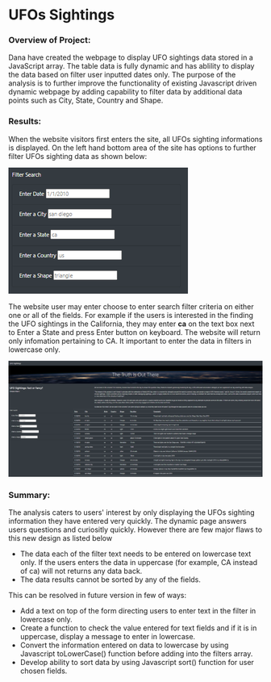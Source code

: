 # **UFOs Sightings**


### Overview of Project:
Dana have created the webpage to display UFO sightings data stored in a JavaScript array. The table data is fully dynamic and has ablility to display the data based on filter user inputted dates only. The purpose of the analysis is to further improve the functionality of existing Javascript driven dynamic webpage by adding capability to filter data by additional data points such as City, State, Country and Shape.   

### Results: 
When the website visitors first enters the site, all UFOs sighting informations is displayed. On the left hand bottom area of the site has options to further filter UFOs sighting data as shown below:  

![myimage-alt-tag](/resources/FilterSearch.png)

The website user may enter choose to enter search filter criteria on either one or all of the fields. For example if the users is interested in the finding the UFO sightings in the California, they may enter **ca** on the text box next to Enter a State and press Enter button on keyboard. The website will return only infomation pertaining to CA. It important to enter the data in filters in lowercase only.

![myimage-alt-tag](/resources/SearchbyState-CA.png)

### Summary:
The analysis caters to users' interest by only displaying the UFOs sighting information they have entered very quickly. The dynamic page answers users questions and curiositly quickly. However there are few major flaws to this new design as listed below
* The data each of the filter text needs to be entered on lowercase text only. If the users enters the data in uppercase (for example, CA instead of ca) will not returns any data back. 
* The data results cannot be sorted by any of the fields.

This can be resolved in future version in few of ways:
* Add a text on top of the form directing users to enter text in the filter in lowercase only.
* Create a function to check the value entered for text fields and if it is in uppercase, display a message to enter in lowercase. 
* Convert the information entered on data to lowercase by using Javascript toLowerCase() function before adding into the filters array.
* Develop ability to sort data by using Javascript sort() function for user chosen fields.
 